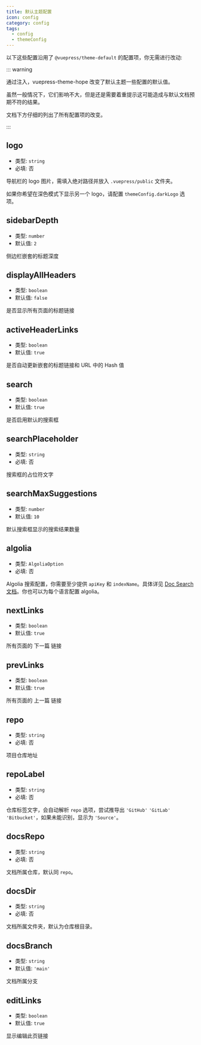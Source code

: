 ```yaml
---
title: 默认主题配置
icon: config
category: config
tags:
  - config
  - themeConfig
---
```


以下这些配置沿用了 `@vuepress/theme-default` 的配置项，你无需进行改动:

::: warning

通过注入，vuepress-theme-hope 改变了默认主题一些配置的默认值。

虽然一般情况下，它们影响不大，但是还是需要着重提示这可能造成与默认文档预期不符的结果。

文档下方仔细的列出了所有配置项的改变。

:::

## logo <Badge text="改进" type="warn" />

- 类型: `string`
- 必填: 否

导航栏的 logo 图片，需填入绝对路径并放入 `.vuepress/public` 文件夹。

如果你希望在深色模式下显示另一个 logo，请配置 `themeConfig.darkLogo` 选项。

## sidebarDepth

- 类型: `number`
- 默认值: `2`

侧边栏嵌套的标题深度

## displayAllHeaders

- 类型: `boolean`
- 默认值: `false`

是否显示所有页面的标题链接

## activeHeaderLinks

- 类型: `boolean`
- 默认值: `true`

是否自动更新嵌套的标题链接和 URL 中的 Hash 值

## search

- 类型: `boolean`
- 默认值: `true`

是否启用默认的搜索框

## searchPlaceholder

- 类型: `string`
- 必填: 否

搜索框的占位符文字

## searchMaxSuggestions

- 类型: `number`
- 默认值: `10`

默认搜索框显示的搜索结果数量

## algolia

- 类型: `AlgoliaOption`
- 必填: 否

Algolia 搜索配置，你需要至少提供 `apiKey` 和 `indexName`。具体详见 [Doc Search 文档](https://github.com/algolia/docsearch#docsearch-options)。你也可以为每个语言配置 algolia。

## nextLinks

- 类型: `boolean`
- 默认值: `true`

所有页面的 下一篇 链接

## prevLinks

- 类型: `boolean`
- 默认值: `true`

所有页面的 上一篇 链接

## repo

- 类型: `string`
- 必填: 否

项目仓库地址

## repoLabel

- 类型: `string`
- 必填: 否

仓库标签文字，会自动解析 `repo` 选项，尝试推导出 `'GitHub'` `'GitLab'` `'Bitbucket'`，如果未能识别，显示为 `'Source'`。

## docsRepo

- 类型: `string`
- 必填: 否

文档所属仓库，默认同 `repo`。

## docsDir

- 类型: `string`
- 必填: 否

文档所属文件夹，默认为仓库根目录。

## docsBranch

- 类型: `string`
- 默认值: `'main'`

文档所属分支

## editLinks <Badge text="改变默认值" type="error" />

- 类型: `boolean`
- 默认值: `true`

显示编辑此页链接
